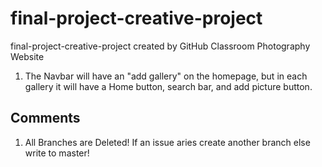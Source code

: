 # final-project-creative-project
final-project-creative-project created by GitHub Classroom
Photography Website

1. The Navbar will have an "add gallery" on the homepage, but in each gallery it will have a Home button, search bar, and add picture button.


## Comments

1. All Branches are Deleted! If an issue aries create another branch else write to master!
